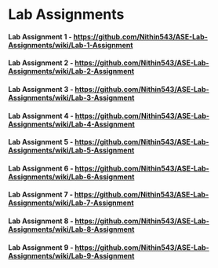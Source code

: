 # Lab Assignments
#### Lab Assignment 1 - https://github.com/Nithin543/ASE-Lab-Assignments/wiki/Lab-1-Assignment
#### Lab Assignment 2 - https://github.com/Nithin543/ASE-Lab-Assignments/wiki/Lab-2-Assignment
#### Lab Assignment 3 - https://github.com/Nithin543/ASE-Lab-Assignments/wiki/Lab-3-Assignment
#### Lab Assignment 4 - https://github.com/Nithin543/ASE-Lab-Assignments/wiki/Lab-4-Assignment
#### Lab Assignment 5 - https://github.com/Nithin543/ASE-Lab-Assignments/wiki/Lab-5-Assignment
#### Lab Assignment 6 - https://github.com/Nithin543/ASE-Lab-Assignments/wiki/Lab-6-Assignment
#### Lab Assignment 7 - https://github.com/Nithin543/ASE-Lab-Assignments/wiki/Lab-7-Assignment
#### Lab Assignment 8 - https://github.com/Nithin543/ASE-Lab-Assignments/wiki/Lab-8-Assignment
#### Lab Assignment 9 - https://github.com/Nithin543/ASE-Lab-Assignments/wiki/Lab-9-Assignment

